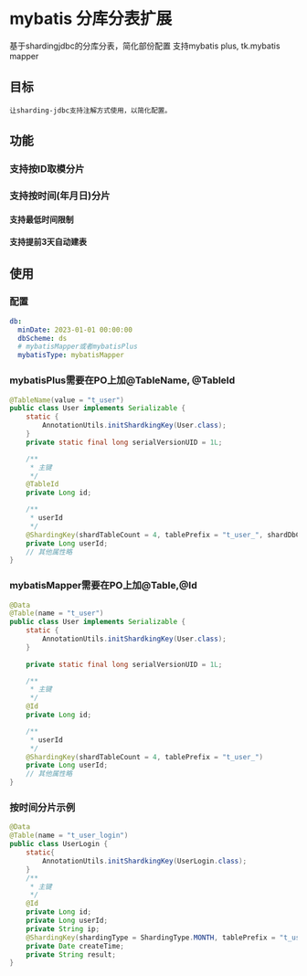 # mybatis 分库分表扩展

基于shardingjdbc的分库分表，简化部份配置
支持mybatis plus, tk.mybatis mapper

## 目标
    让sharding-jdbc支持注解方式使用，以简化配置。

## 功能
### 支持按ID取模分片
### 支持按时间(年月日)分片
#### 支持最低时间限制
#### 支持提前3天自动建表

## 使用
### 配置
```yml
db:
  minDate: 2023-01-01 00:00:00
  dbScheme: ds
  # mybatisMapper或者mybatisPlus
  mybatisType: mybatisMapper
```

### mybatisPlus需要在PO上加@TableName, @TableId
```java
@TableName(value = "t_user")
public class User implements Serializable {
    static {
        AnnotationUtils.initShardkingKey(User.class);
    }
    private static final long serialVersionUID = 1L;

    /**
     * 主键
     */
    @TableId
    private Long id;

    /**
     * userId
     */
    @ShardingKey(shardTableCount = 4, tablePrefix = "t_user_", shardDbCount = 2, dbPrefix = "ds")
    private Long userId;
    // 其他属性略
}
```
### mybatisMapper需要在PO上加@Table,@Id
```java
@Data
@Table(name = "t_user")
public class User implements Serializable {
    static {
        AnnotationUtils.initShardkingKey(User.class);
    }
    
    private static final long serialVersionUID = 1L;

    /**
     * 主键
     */
    @Id
    private Long id;

    /**
     * userId
     */
    @ShardingKey(shardTableCount = 4, tablePrefix = "t_user_")
    private Long userId;
    // 其他属性略
}
```

### 按时间分片示例
```java
@Data
@Table(name = "t_user_login")
public class UserLogin {
    static{
        AnnotationUtils.initShardkingKey(UserLogin.class);
    }
    /**
     * 主键
     */
    @Id
    private Long id;
    private Long userId;
    private String ip;
    @ShardingKey(shardingType = ShardingType.MONTH, tablePrefix = "t_user_login_", dateFormat = "yyMM")
    private Date createTime;
    private String result;
}
```